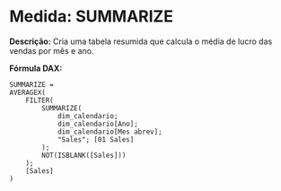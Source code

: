# Medida: SUMMARIZE

**Descrição:** Cria uma tabela resumida que calcula o média de lucro das vendas por mês e ano.

**Fórmula DAX:**
```DAX
SUMMARIZE = 
AVERAGEX(
    FILTER(
        SUMMARIZE(
            dim_calendario;
            dim_calendario[Ano];
            dim_calendario[Mes abrev];
            "Sales"; [01 Sales]
        );
        NOT(ISBLANK([Sales]))
    );
    [Sales]
)

